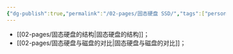 ```yaml
---
{"dg-publish":true,"permalink":"/02-pages/固态硬盘 SSD/","tags":["personal/blog","计算机组成原理"]}
---
```


- [[02-pages/固态硬盘的结构\|固态硬盘的结构]]；
- [[02-pages/固态硬盘与磁盘的对比\|固态硬盘与磁盘的对比]]；